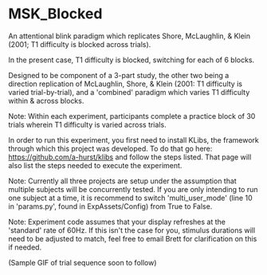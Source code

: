 # MSK_Blocked


An attentional blink paradigm which replicates Shore, McLaughlin, & Klein (2001; T1 difficulty is blocked across trials). 

In the present case, T1 difficulty is blocked, switching for each of 6 blocks.

Designed to be component of a 3-part study, the other two being a direction replication of McLaughlin, Shore, & Klein (2001: T1 difficulty is varied trial-by-trial), and a 'combined' paradigm which varies T1 difficulty within & across blocks.

Note: Within each experiment, participants complete a practice block of 30 trials wherein T1 difficulty is varied across trials.

In order to run this experiment, you first need to install KLibs, the framework through which this project was developed. To do that go here: https://github.com/a-hurst/klibs and follow the steps listed. That page will also list the steps needed to execute the experiment.

Note: Currently all three projects are setup under the assumption that multiple subjects will be concurrently tested. If you are only intending to run one subject at a time, it is recommend to switch 'multi_user_mode' (line 10 in 'params.py', found in ExpAssets/Config) from True to False.

Note: Experiment code assumes that your display refreshes at the 'standard' rate of 60Hz. If this isn't the case for you, stimulus durations will need to be adjusted to match, feel free to email Brett for clarification on this if needed.

(Sample GIF of trial sequence soon to follow)
